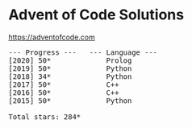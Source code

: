 # Advent of Code Solutions

https://adventofcode.com

<pre>
--- Progress ---   --- Language ---
[2020] 50*             Prolog
[2019] 50*             Python
[2018] 34*             Python
[2017] 50*             C++
[2016] 50*             C++
[2015] 50*             Python

Total stars: 284*
</pre>
